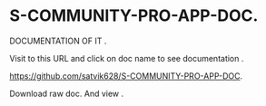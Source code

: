 # S-COMMUNITY-PRO-APP-DOC.
DOCUMENTATION OF IT .

Visit to this URL and click on doc name to see documentation .

 
https://github.com/satvik628/S-COMMUNITY-PRO-APP-DOC.

Download raw doc. And view .
